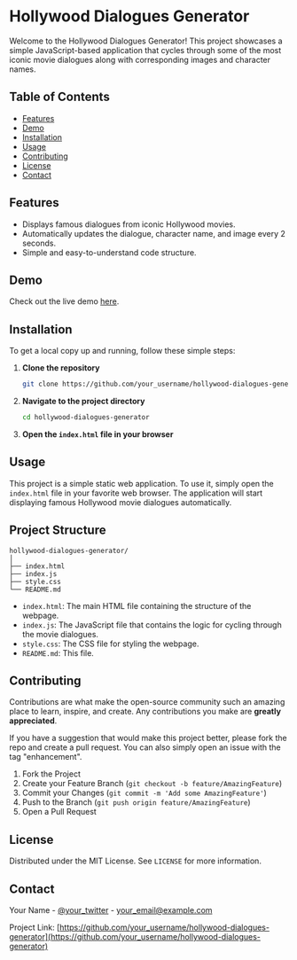 # Hollywood Dialogues Generator

Welcome to the Hollywood Dialogues Generator! This project showcases a simple JavaScript-based application that cycles through some of the most iconic movie dialogues along with corresponding images and character names. 

## Table of Contents

- [Features](#features)
- [Demo](#demo)
- [Installation](#installation)
- [Usage](#usage)
- [Contributing](#contributing)
- [License](#license)
- [Contact](#contact)

## Features

- Displays famous dialogues from iconic Hollywood movies.
- Automatically updates the dialogue, character name, and image every 2 seconds.
- Simple and easy-to-understand code structure.

## Demo

Check out the live demo [here](#).

## Installation

To get a local copy up and running, follow these simple steps:

1. **Clone the repository**
    ```sh
    git clone https://github.com/your_username/hollywood-dialogues-generator.git
    ```

2. **Navigate to the project directory**
    ```sh
    cd hollywood-dialogues-generator
    ```

3. **Open the `index.html` file in your browser**

## Usage

This project is a simple static web application. To use it, simply open the `index.html` file in your favorite web browser. The application will start displaying famous Hollywood movie dialogues automatically.

## Project Structure

```
hollywood-dialogues-generator/
│
├── index.html
├── index.js
├── style.css
└── README.md
```

- `index.html`: The main HTML file containing the structure of the webpage.
- `index.js`: The JavaScript file that contains the logic for cycling through the movie dialogues.
- `style.css`: The CSS file for styling the webpage.
- `README.md`: This file.

## Contributing

Contributions are what make the open-source community such an amazing place to learn, inspire, and create. Any contributions you make are **greatly appreciated**.

If you have a suggestion that would make this project better, please fork the repo and create a pull request. You can also simply open an issue with the tag "enhancement".

1. Fork the Project
2. Create your Feature Branch (`git checkout -b feature/AmazingFeature`)
3. Commit your Changes (`git commit -m 'Add some AmazingFeature'`)
4. Push to the Branch (`git push origin feature/AmazingFeature`)
5. Open a Pull Request

## License

Distributed under the MIT License. See `LICENSE` for more information.

## Contact

Your Name - [@your_twitter](https://twitter.com/your_twitter) - your_email@example.com

Project Link: [https://github.com/your_username/hollywood-dialogues-generator](https://github.com/your_username/hollywood-dialogues-generator)
